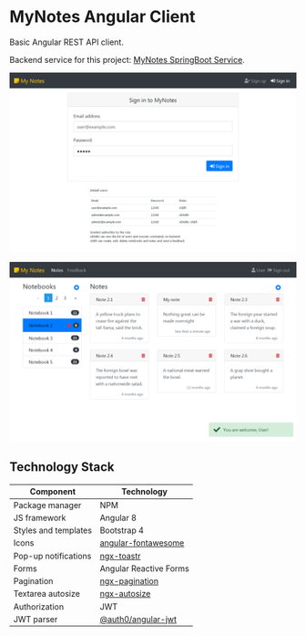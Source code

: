 # MyNotes Angular Client

Basic Angular REST API client.

Backend service for this project: [MyNotes SpringBoot Service](https://github.com/alexshavlovsky/mynotes-springboot-service).

<p align="center">
  <img src="screenshots/2_login.png?raw=true"/>
</p>
<p align="center">
  <img src="screenshots/3_user-notes.png?raw=true"/>
</p>

## Technology Stack
Component            | Technology
---                  | ---
Package manager      | NPM
JS framework         | Angular 8
Styles and templates | Bootstrap 4
Icons                | [angular-fontawesome](https://github.com/FortAwesome/angular-fontawesome)
Pop-up notifications | [ngx-toastr](https://github.com/scttcper/ngx-toastr)
Forms                | Angular Reactive Forms
Pagination           | [ngx-pagination](https://github.com/michaelbromley/ngx-pagination)
Textarea autosize    | [ngx-autosize](https://chrum.it/pages/ngx-autosize/)
Authorization        | JWT
JWT parser           | [@auth0/angular-jwt](https://github.com/auth0/angular2-jwt)
